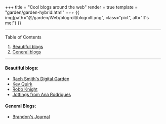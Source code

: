 +++
title = "Cool blogs around the web"
render = true
template = "garden/garden-hybrid.html"
+++
 {{ img(path="@/garden/Web/blogroll/blogroll.png", class="pict", alt="It's me!") }}

----
Table of Contents  
1. [Beautiful blogs](#beautiful-blogs)
2. [General blogs](#general-blogs)
----

#### Beautiful blogs:

* [Rach Smith's Digital Garden](https://rachsmith.com/)
* [Kev Quirk](https://kevquirk.com/)
* [Robb Knight](https://rknight.me/)
* [Jottings from Ana Rodrigues](https://ohhelloana.blog/)

#### General Blogs:

* [Brandon's Journal](https://brandons-journal.com/)